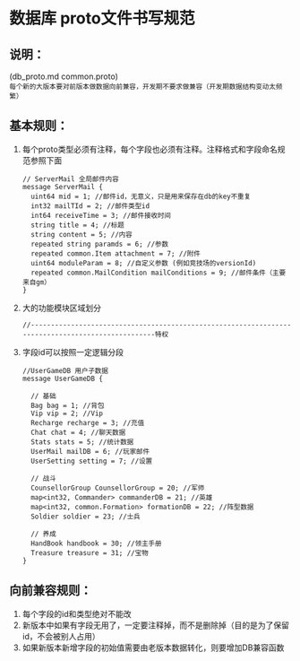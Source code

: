 # 数据库 proto文件书写规范
  
## 说明：
(db_proto.md common.proto)    
`每个新的大版本要对前版本做数据向前兼容，开发期不要求做兼容（开发期数据结构变动太频繁）`

## 基本规则：
1. 每个proto类型必须有注释，每个字段也必须有注释。注释格式和字段命名规范参照下面
    ```
    // ServerMail 全局邮件内容
    message ServerMail {
      uint64 mid = 1; //邮件id，无意义，只是用来保存在db的key不重复
      int32 mailTId = 2; //邮件类型id
      int64 receiveTime = 3; //邮件接收时间
      string title = 4; //标题
      string content = 5; //内容
      repeated string paramds = 6; //参数
      repeated common.Item attachment = 7; //附件
      uint64 moduleParam = 8; //自定义参数 (例如竞技场的versionId)
      repeated common.MailCondition mailConditions = 9; //邮件条件（主要来自gm）
    }
    ```
    
1. 大的功能模块区域划分
    ```
    //--------------------------------------------------------------------------------------------------特权
    ```
1. 字段id可以按照一定逻辑分段
    ```
    //UserGameDB 用户子数据
    message UserGameDB {
    
      // 基础
      Bag bag = 1; //背包
      Vip vip = 2; //Vip
      Recharge recharge = 3; //充值
      Chat chat = 4; //聊天数据
      Stats stats = 5; //统计数据
      UserMail mailDB = 6; //玩家邮件
      UserSetting setting = 7; //设置
    
      // 战斗
      CounsellorGroup CounsellorGroup = 20; //军师
      map<int32, Commander> commanderDB = 21; //英雄
      map<int32, common.Formation> formationDB = 22; //阵型数据
      Soldier soldier = 23; //士兵
    
      // 养成
      HandBook handbook = 30; //领主手册
      Treasure treasure = 31; //宝物
    }
    ```

## 向前兼容规则：
1. 每个字段的id和类型绝对不能改
1. 新版本中如果有字段无用了，一定要注释掉，而不是删除掉（目的是为了保留id，不会被别人占用）
1. 如果新版本新增字段的初始值需要由老版本数据转化，则要增加DB兼容函数